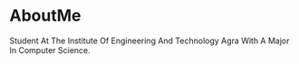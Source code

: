 # AboutMe
Student At The Institute Of Engineering And Technology Agra With A Major In Computer Science.
